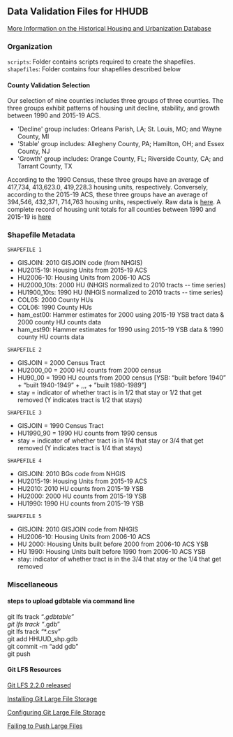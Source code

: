 ## Data Validation Files for HHUDB
[More Information on the Historical Housing and Urbanization Database](https://github.com/snmarkley1/HIST_HU_URB)

### Organization
`scripts`: Folder contains scripts required to create the shapefiles.
`shapefiles`: Folder contains four shapefiles described below

#### County Validation Selection
Our selection of nine counties includes three groups of three counties. The three groups exhibit patterns of housing unit decline, stability, and growth between 1990 and 2015-19 ACS. 

* 'Decline' group includes: Orleans Parish, LA; St. Louis, MO; and Wayne County, MI
* 'Stable' group includes: Allegheny County, PA; Hamilton, OH; and Essex County, NJ
* 'Growth' group includes: Orange County, FL; Riverside County, CA; and Tarrant County, TX

According to the 1990 Census, these three groups have an average of 417,734, 413,623.0, 419,228.3 housing units, respectively. Conversely, according to the 2015-19 ACS, these three groups have an average of 394,546, 432,371, 714,763 housing units, respectively. Raw data is [here](https://github.com/critgeog/urban_scott/blob/master/csv/validate_nine.csv). A complete record of housing unit totals for all counties between 1990 and 2015-19 is [here](https://github.com/critgeog/urban_scott/blob/master/csv/county_validation.csv)

### Shapefile Metadata
`SHAPEFILE 1`
* GISJOIN: 2010 GISJOIN code (from NHGIS)
* HU2015-19: Housing Units from 2015-19 ACS
* HU2006-10: Housing Units from 2006-10 ACS
* HU2000_10ts: 2000 HU (NHGIS normalized to 2010 tracts -- time series)
* HU1900_10ts: 1990 HU (NHGIS normalized to 2010 tracts -- time series)
* COL05: 2000 County HUs
* COL06: 1990 County HUs
* ham_est00: Hammer estimates for 2000 using 2015-19 YSB tract data & 2000 county HU counts data
* ham_est90: Hammer estimates for 1990 using 2015-19 YSB data & 1990 county HU counts data

`SHAPEFILE 2`
* GISJOIN = 2000 Census Tract
* HU2000_00 = 2000 HU counts from 2000 census
* HU90_00 = 1990 HU counts from 2000 census [YSB: “built before 1940” + “built 1940-1949” + ,,, + ”built 1980-1989”]
* stay = indicator of whether tract is in 1/2 that stay or 1/2 that get removed (Y indicates tract is 1/2 that stays)

`SHAPEFILE 3`
* GISJOIN = 1990 Census Tract
* HU1990_90 = 1990 HU counts from 1990 census
* stay = indicator of whether tract is in 1/4 that stay or 3/4 that get removed (Y indicates tract is 1/4 that stays)

`SHAPEFILE 4`
* GISJOIN: 2010 BGs code from NHGIS
* HU2015-19: Housing Units from 2015-19 ACS
* HU2010: 2010 HU counts from 2015-19 YSB
* HU2000: 2000 HU counts from 2015-19 YSB
* HU1990: 1990 HU counts from 2015-19 YSB

`SHAPEFILE 5`
* GISJOIN: 2010 GISJOIN code from NHGIS
* HU2006-10: Housing Units from 2006-10 ACS
* HU 2000: Housing Units built before 2000 from 2006-10 ACS YSB
* HU 1990: Housing Units built before 1990 from 2006-10 ACS YSB
* stay: indicator of whether tract is in the 3/4 that stay or the 1/4 that get removed


### Miscellaneous

#### steps to upload gdbtable via command line
git lfs track “*.gdbtable”\
git lfs track “*.gdb”\
git lfs track “*.csv”\
git add HHUUD_shp.gdb\
git commit -m “add gdb”\
git push


#### Git LFS Resources

[Git LFS 2.2.0 released](https://github.blog/2017-06-27-git-lfs-2-2-0-released/)

[Installing Git Large File Storage](https://docs.github.com/en/github/managing-large-files/versioning-large-files/installing-git-large-file-storage)

[Configuring Git Large File Storage](https://docs.github.com/en/github/managing-large-files/versioning-large-files/configuring-git-large-file-storage)

[Failing to Push Large Files](https://github.com/git-lfs/git-lfs/issues/1933#issuecomment-351275765)
